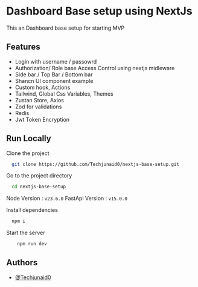 # Dashboard Base setup using NextJs

This an Dashboard base setup for starting MVP

## Features

- Login with username / passowrd
- Authorization/ Role base Access Control using nextjs midleware
- Side bar / Top Bar / Bottom bar
- Shancn UI component example
- Custom hook, Actions
- Tailwind, Global Css Variables, Themes
- Zustan Store, Axios
- Zod for validations
- Redis
- Jwt Token Encryption

## Run Locally

Clone the project

```bash
  git clone https://github.com/Techjunaid0/nextjs-base-setup.git
```

Go to the project directory

```bash
  cd nextjs-base-setup
```

Node Version : `v23.6.0`
FastApi Version : `v15.0.0`

Install dependencies

```bash
  npm i
```


Start the server

```bash
    npm run dev
```
## Authors

- [@Techjunaid0](https://github.com/Techjunaid0)
